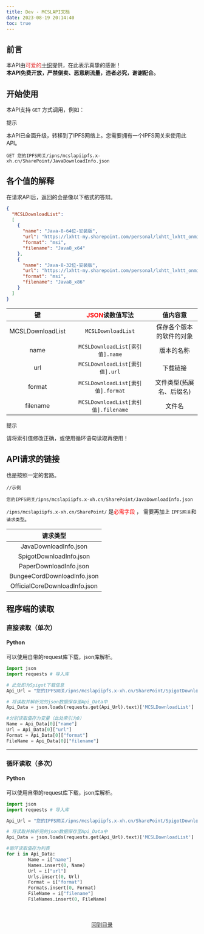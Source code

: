 ```yaml
---
title: Dev - MCSLAPI文档
date: 2023-08-19 20:14:40
toc: true
---
```

## 前言
本API由<font color="#e31f1f">可爱的</font>[十织](https://www.df100.ltd/)提供，在此表示真挚的感谢！  
**本API免费开放，严禁倒卖、恶意刷流量，违者必究，谢谢配合。**
## 开始使用
本API支持 ```GET``` 方式调用，例如：

<div class="custom-block tip">
  <p class="custom-block-title">提示</p>
  <p class="custom-block-text">本API已全面升级，转移到了IPFS网络上。您需要拥有一个IPFS网关来使用此API。</p>
</div>

```http
GET 您的IPFS网关/ipns/mcslapiipfs.x-xh.cn/SharePoint/JavaDownloadInfo.json
```
## 各个值的解释
在请求API后，返回的会是像以下格式的答辩。
```json
{
  "MCSLDownloadList":
  [
    {
      "name": "Java-8-64位-安装版",
      "url": "https://lxhtt-my.sharepoint.com/personal/lxhtt_lxhtt_onmicrosoft_com/_layouts/52/download.aspx?share=EXiT4L9NTNBJoz9CA2IxWtYBzbxOXGuXJKswNjlhk8YCFA",
      "format": "msi",
      "filename": "Java8_x64"
    },
    {
      "name": "Java-8-32位-安装版",
      "url": "https://lxhtt-my.sharepoint.com/personal/lxhtt_lxhtt_onmicrosoft_com/_layouts/52/download.aspx?share=ERQK5PgOgYhBrLf-uzoXm5sBX84JaXxPdp7fk4C_W7Lg2g",
      "format": "msi",
      "filename": "Java8_x86"
    }
  ]
}
```

|        键        |  <font color="red">JSON</font>读数值写法  |      值内容意         |
|:----------------:|:---------------------------------------:|:-------------------:|
| MCSLDownloadList |        ```MCSLDownloadList```           | 保存各个版本的软件的对象 |
|       name       |   ```MCSLDownloadList[索引值].name```    |       版本的名称       |
|       url        |   ```MCSLDownloadList[索引值].url```     |        下载链接        |
|      format      |  ```MCSLDownloadList[索引值].format```   | 文件类型(拓展名、后缀名) |
|     filename     | ```MCSLDownloadList[索引值].filename```  |      文件名           |

<div class="custom-block tip">
  <p class="custom-block-title">提示</p>
  <p class="custom-block-text">请将索引值修改正确，或使用循环语句读取再使用！</p>
</div>

## API请求的链接
也是按照一定的套路。

```http
//示例

您的IPFS网关/ipns/mcslapiipfs.x-xh.cn/SharePoint/JavaDownloadInfo.json
```

 ```/ipns/mcslapiipfs.x-xh.cn/SharePoint/``` 是<font color="red">必需字段</font> ， 需要再加上 `IPFS网关`和`请求类型`。

|             请求类型           |
|:-----------------------------:|
|     JavaDownloadInfo.json     |
|    SpigotDownloadInfo.json    |
|    PaperDownloadInfo.json     |
|  BungeeCordDownloadInfo.json  |
| OfficialCoreDownloadInfo.json |

## 程序端的读取
### 直接读取（单次）
#### Python
可以使用自带的request库下载，json库解析。
```python
import json
import requests # 导入库

# 此处即为Spigot下载信息
Api_Url = "您的IPFS网关/ipns/mcslapiipfs.x-xh.cn/SharePoint/SpigotDownloadInfo.json"

# 将读取并解析完的json数据保存至Api_Data中
Api_Data = json.loads(requests.get(Api_Url).text)['MCSLDownloadList']

#分别读取值存为变量（此处索引为0）
Name = Api_Data[0]["name"]
Url = Api_Data[0]["url"]
Format = Api_Data[0]["format"]
FileName = Api_Data[0]["filename"]
```
---
### 循环读取（多次）
#### Python
可以使用自带的request库下载，json库解析。
```python
import json
import requests # 导入库

Api_Url = "您的IPFS网关/ipns/mcslapiipfs.x-xh.cn/SharePoint/SpigotDownloadInfo.json"

# 将读取并解析完的json数据保存至Api_Data中
Api_Data = json.loads(requests.get(Api_Url).text)['MCSLDownloadList']

#循环读取值存为列表
for i in Api_Data:
        Name = i["name"]
        Names.insert(0, Name)
        Url = i["url"]
        Urls.insert(0, Url)
        Format = i["format"]
        Formats.insert(0, Format)
        FileName = i["filename"]
        FileNames.insert(0, FileName)
```

<div>
    <center>
        <br><br><a href="/MCSL2DevGuide">回到目录</a>
    </center>
</div>